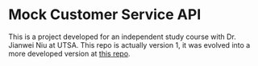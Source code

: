 # Mock Customer Service API

This is a project developed for an independent study course with Dr. Jianwei Niu at UTSA. This repo is actually version 1, it was evolved into a more developed version at [this repo](https://github.com/shawnmaten/node-message-api).
